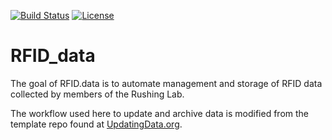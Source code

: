 [![Build Status](https://travis-ci.org/RushingLab/RFID_data.svg?branch=master)](https://travis-ci.org/RushingLab/RFID_data)
[![License](http://i.creativecommons.org/p/zero/1.0/88x31.png)](https://raw.githubusercontent.com/RushingLab/RFID_data/master/LICENSE)

# RFID_data

The goal of RFID.data is to automate management and storage of RFID data collected by members of the Rushing Lab. 

The workflow used here to update and archive data is modified from the template repo found at [UpdatingData.org](https://www.updatingdata.org/).

